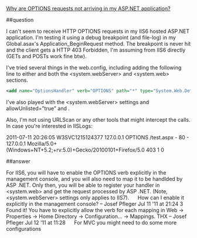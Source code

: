 [Why are OPTIONS requests not arriving in my ASP.NET application?](http://stackoverflow.com/questions/6656354/why-are-options-requests-not-arriving-in-my-asp-net-application)


##question

I can't seem to receive HTTP OPTIONS requests in my IIS6 hosted ASP.NET application. I'm testing it using a debug
 breakpoint (and file-log) in my Global.asax's Application_BeginRequest method. The breakpoint is never hit and
  the client gets a HTTP 403 Forbidden, I'm assuming from IIS6 directly (GETs and POSTs work fine btw).

I've tried several things in the web.config, including adding the following line to either and both the 
<system.webServer><handlers> and <system.web><httpHandlers> sections.

```xml
<add name="OptionsHandler" verb="OPTIONS" path="*" type="System.Web.DefaultHttpHandler"/>
```

I've also played with the <system.webServer><security><requestFiltering><verbs> settings and allowUnlisted="true" 
and <add verb="OPTIONS" allowed="true"/>.

Also, I'm not using URLScan or any other tools that might intercept the calls. In case you're interested in IISLogs:

2011-07-11 20:26:05 W3SVC1215124377 127.0.0.1 OPTIONS /test.aspx - 80 - 127.0.0.1
 Mozilla/5.0+(Windows+NT+5.2;+rv:5.0)+Gecko/20100101+Firefox/5.0 403 1 0

##answer

For IIS6, you will have to enable the OPTIONS verb explicitly in the management console, and you will also
 need to map it to be handlded by ASP .NET. Only then, you will be able to register your handler in <system.web>
  and get the request processed by ASP .NET.
(Note, <system.webServer> settings only applies to IIS7).
   
  
How can I enable it explicitly in the management console? – Josef Pfleger Jul 11 '11 at 21:24 
3 
  
Found it! You have to explicitly allow the verb for each mapping in 
Web -> Properties -> Home Directory -> Configuration... -> Mappings. THX – Josef Pfleger Jul 12 '11 at 11:28 
   
  
For MVC you might need to do some more configurations